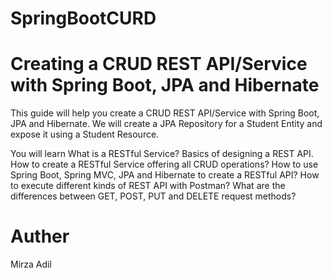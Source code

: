 # SpringBootCURD
# Creating a CRUD REST API/Service with Spring Boot, JPA and Hibernate

This guide will help you create a CRUD REST API/Service with Spring Boot, JPA and Hibernate. We will create a JPA Repository for a Student Entity and expose it using a Student Resource.

You will learn
What is a RESTful Service?
Basics of designing a REST API.
How to create a RESTful Service offering all CRUD operations?
How to use Spring Boot, Spring MVC, JPA and Hibernate to create a RESTful API?
How to execute different kinds of REST API with Postman?
What are the differences between GET, POST, PUT and DELETE request methods?
# Auther 
Mirza Adil
